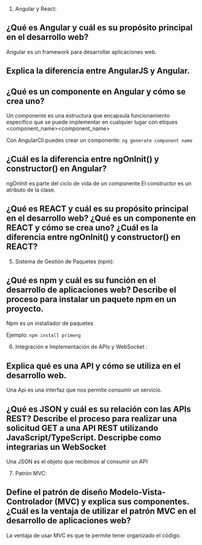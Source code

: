 1. Angular y React:

## ¿Qué es Angular y cuál es su propósito principal en el desarrollo web? 

Angular es un framework para desarrollar aplicaciones web.

## Explica la diferencia entre AngularJS y Angular. 

##  ¿Qué es un componente en Angular y cómo se crea uno? 

Un componente es una estructura que encapsula funcionamiento especifico que se puede implementar en cualquier lugar con etiques <component_name><component_name>

Con AngularCli puedes crear un componente: 
`ng generate component name`

## ¿Cuál es la diferencia entre ngOnInit() y constructor() en Angular?

ngOnInit es parte del ciclo de vida de un componente
El constructor es un atributo de la clase.

## ¿Qué es REACT y cuál es su propósito principal en el desarrollo web? ¿Qué es un componente en REACT y cómo se crea uno? ¿Cuál es la diferencia entre ngOnInit() y constructor() en REACT?

5. Sistema de Gestión de Paquetes (npm):

## ¿Qué es npm y cuál es su función en el desarrollo de aplicaciones web? Describe el proceso para instalar un paquete npm en un proyecto.
Npm es un installador de paquetes

Ejemplo:
`npm install primeng`

6. Integración e Implementación de APIs y WebSocket :

## Explica qué es una API y cómo se utiliza en el desarrollo web. 
Una Api es una interfaz que nos permite consumir un servicio.

##  ¿Qué es JSON y cuál es su relación con las APIs REST? Describe el proceso para realizar una solicitud GET a una API REST utilizando JavaScript/TypeScript. Descripbe como integrarias un WebSocket

Una JSON es el objeto que recibimos al consumir un API

7. Patrón MVC:

## Define el patrón de diseño Modelo-Vista-Controlador (MVC) y explica sus componentes. ¿Cuál es la ventaja de utilizar el patrón MVC en el desarrollo de aplicaciones web?

La ventaja de usar MVC es que te permite tener organizado el código.


